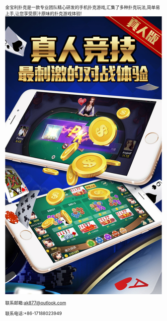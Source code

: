 金宝利扑克是一款专业团队精心研发的手机扑克游戏,汇集了多种扑克玩法,简单易上手,让您享受原汁原味的扑克游戏体验!
![](0x0ss.jpg)

联系邮箱:ak877@outlook.com

联系电话:+86-17188023949